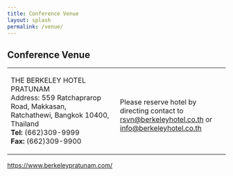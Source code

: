 ```yaml
---
title: Conference Venue
layout: splash
permalink: /venue/
---
```


<h2>Conference Venue</h2>
<table width=100% border=0><tr><td width=50%>

THE BERKELEY HOTEL PRATUNAM <br>
Address: 559 Ratchaprarop Road, Makkasan,<br>
	Ratchathewi, Bangkok 10400, Thailand<br>
<b>Tel:</b> (662)309-9999  <br/>
<b>Fax:</b> (662)309-9900  <br/>
</td>
<td>

<br><font size="x-small">Please reserve hotel by directing contact to rsvn@berkeleyhotel.co.th or info@berkeleyhotel.co.th</font>
</td>
</tr></table>
<p>
<a href="https://www.berkeleypratunam.com/" target="_new">https://www.berkeleypratunam.com/</a><br>
</p>
<br>